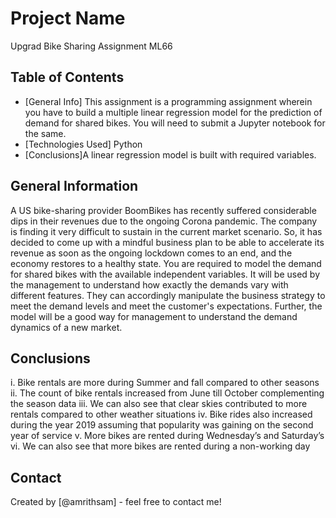 # Project Name
Upgrad Bike Sharing Assignment ML66


## Table of Contents
* [General Info] This assignment is a programming assignment wherein you have to build a multiple linear regression model for the prediction of demand for shared bikes. You will need to submit a Jupyter notebook for the same. 
* [Technologies Used] Python
* [Conclusions]A linear regression model is built with required variables.


<!-- You can include any other section that is pertinent to your problem -->

## General Information
A US bike-sharing provider BoomBikes has recently suffered considerable dips in their revenues due to the ongoing Corona pandemic. The company is finding it very difficult to sustain in the current market scenario. So, it has decided to come up with a mindful business plan to be able to accelerate its revenue as soon as the ongoing lockdown comes to an end, and the economy restores to a healthy state. 
You are required to model the demand for shared bikes with the available independent variables. It will be used by the management to understand how exactly the demands vary with different features. They can accordingly manipulate the business strategy to meet the demand levels and meet the customer's expectations. Further, the model will be a good way for management to understand the demand dynamics of a new market. 

<!-- You don't have to answer all the questions - just the ones relevant to your project. -->

## Conclusions
i.	Bike rentals are more during Summer and fall compared to other seasons
ii.	The count of bike rentals increased from June till October complementing the season data
iii.	We can also see that clear skies contributed to more rentals compared to other weather situations
iv.	Bike rides also increased during the year 2019 assuming that popularity was gaining on the second year of service
v.	More bikes are rented during Wednesday’s and Saturday’s
vi.	We can also see that more bikes are rented during a non-working day


<!-- You don't have to answer all the questions - just the ones relevant to your project. -->





## Contact
Created by [@amrithsam] - feel free to contact me!


<!-- Optional -->
<!-- ## License -->
<!-- This project is open source and available under the [... License](). -->

<!-- You don't have to include all sections - just the one's relevant to your project -->
